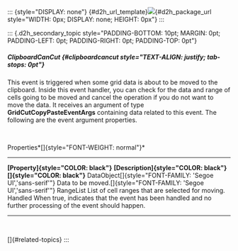::: {style="DISPLAY: none"}
[](ms-xhelp:///?Id=d2h_url_template){#d2h_url_template}![](!package_url!){#d2h_package_url style="WIDTH: 0px; DISPLAY: none; HEIGHT: 0px"}
:::

::: {.d2h_secondary_topic style="PADDING-BOTTOM: 10pt; MARGIN: 0pt; PADDING-LEFT: 0pt; PADDING-RIGHT: 0pt; PADDING-TOP: 0pt"}
##### ClipboardCanCut {#clipboardcancut style="TEXT-ALIGN: justify; tab-stops: 0pt"}

This event is triggered when some grid data is about to be moved to the clipboard. Inside this event handler, you can check for the data and range of cells going to be moved and cancel the operation if you do not want to move the data. It receives an argument of type **GridCutCopyPasteEventArgs** containing data related to this event. The following are the event argument properties.

 

Properties*[]{style="FONT-WEIGHT: normal"}*

  ------------------------------------------------------------ ------------------------------------------------------------------------------------------------------------
  **[Property]{style="COLOR: black"}**                         **[Description]{style="COLOR: black"}[]{style="COLOR: black"}**
  DataObject[]{style="FONT-FAMILY: 'Segoe UI','sans-serif'"}   Data to be moved.[]{style="FONT-FAMILY: 'Segoe UI','sans-serif'"}
  RangeList                                                    List of cell ranges that are selected for moving.
  Handled                                                      When true, indicates that the event has been handled and no further processing of the event should happen.
  ------------------------------------------------------------ ------------------------------------------------------------------------------------------------------------

 

[]{#related-topics}
:::
